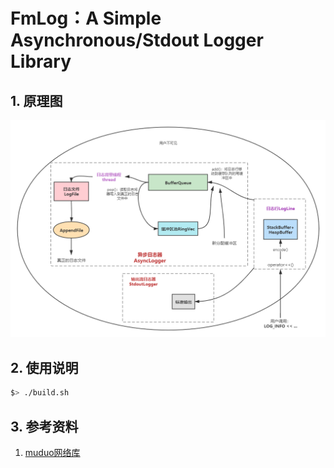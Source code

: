 # FmLog：A Simple Asynchronous/Stdout Logger Library

## 1. 原理图

![日志库](docs/image/日志库.png)



## 2. 使用说明

```bash
$> ./build.sh
```



## 3. 参考资料

1. [muduo网络库](https://github.com/chenshuo/muduo)

